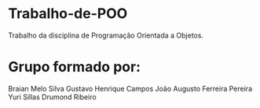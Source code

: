 # Trabalho-de-POO
Trabalho da disciplina de Programação Orientada a Objetos.

# Grupo formado por:
Braian Melo Silva
Gustavo Henrique Campos
João Augusto Ferreira Pereira
Yuri Sillas Drumond Ribeiro

